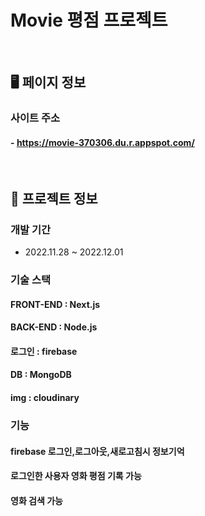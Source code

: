 # Movie 평점 프로젝트

<br>

## 🖥 페이지 정보

### 사이트 주소 

#### - https://movie-370306.du.r.appspot.com/

<br>

## 🧬 프로젝트 정보

### 개발 기간
* 2022.11.28 ~ 2022.12.01

### 기술 스택
#### FRONT-END : Next.js
#### BACK-END : Node.js
#### 로그인 : firebase
#### DB : MongoDB
#### img : cloudinary

### 기능
#### firebase 로그인,로그아웃,새로고침시 정보기억
#### 로그인한 사용자 영화 평점 기록 가능
#### 영화 검색 가능
